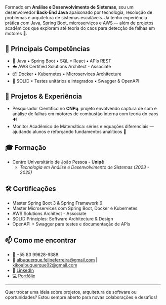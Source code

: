 Formado em **Análise e Desenvolvimento de Sistemas**, sou um desenvolvedor **Back-End Java** apaixonado por tecnologia, resolução de problemas e arquitetura de sistemas escaláveis.  Já tenho experiência prática com Java, Spring Boot, microserviços e AWS — além de projetos acadêmicos que exploram até teoria do caos para detecção de falhas em motores 🚀. 

## 🧠 Principais Competências
- 🔧 Java • Spring Boot • SQL • React • APIs REST
- ☁️ AWS Certified Solutions Architect - Associate
- 📦 Docker • Kubernetes • Microservices Architecture
- 📐 SOLID • Testes unitários e integrados • Swagger & OpenAPI

## 🧪 Projetos & Experiência
- Pesquisador Científico no **CNPq**: projeto envolvendo captura de som e análise de falhas em motores de combustão interna com teoria do caos 🔊
- Monitor Acadêmico de Matemática: séries e equações diferenciais — ajudando alunos e reforçando fundamentos analíticos 📘

## 🎓 Formação
- Centro Universitário de João Pessoa - **Unipê**
  - *Tecnologia em Análise e Desenvolvimento de Sistemas (2023 - 2025)*

## 🛠️ Certificações
- Master Spring Boot 3 & Spring Framework 6
- Master Microservices com Spring Boot, Docker e Kubernetes
- AWS Solutions Architect - Associate
- SOLID Principles: Software Architecture & Design
- OpenAPI + Swagger para testes e documentação de APIs

## 📫 Como me encontrar
- 📱 +55 83 99628-9388
- 📧 albuquerque.felipeferreira@gmail.com | kikoalbuquerque02@gmail.com
- 🔗 [LinkedIn](https://www.linkedin.com/in/felipealvesalbuquerque)
- 💻 [Portfólio](https://github.com/FelipeAAlbuquerque)

---

Quer trocar uma ideia sobre projetos, arquitetura de software ou oportunidades? Estou sempre aberto para novas colaborações e desafios!

